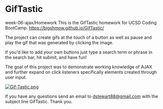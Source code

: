 # GifTastic
week-06-ajax/Homework
This is the GifTastic homework for UCSD Coding BootCamp.
https://bigshmow.github.io/GifTastic/

The project can create gifs at the touch of a button as well as pause and play the gif that was generated by clicking the image.

If you'd like to add your own buttons just type a search term or phrase in the search bar, hit submit, and have fun!

The goal of this project was to demonstrate working knowledge of AJAX and further expand on click listeners specifically elements created through user input.

[![Gif-Tastic.png](https://i.postimg.cc/nzgKHybM/Gif-Tastic.png)](https://postimg.cc/hz8Qs3Gq)

If you have any questions send an email to dstewart88@gmail.com with the subject line GifTastic.
Thank you.
